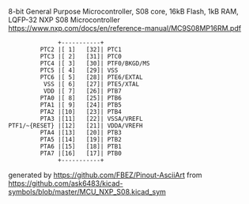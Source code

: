 8-bit General Purpose Microcontroller, S08 core, 16kB Flash, 1kB RAM, LQFP-32
NXP S08 Microcontroller
https://www.nxp.com/docs/en/reference-manual/MC9S08MP16RM.pdf


	              +-----------+
	         PTC2 |[ 1]   [32]| PTC1
	         PTC3 |[ 2]   [31]| PTC0
	         PTC4 |[ 3]   [30]| PTF0/BKGD/MS
	         PTC5 |[ 4]   [29]| VSS
	         PTC6 |[ 5]   [28]| PTE6/EXTAL
	          VSS |[ 6]   [27]| PTE5/XTAL
	          VDD |[ 7]   [26]| PTB7
	         PTA0 |[ 8]   [25]| PTB6
	         PTA1 |[ 9]   [24]| PTB5
	         PTA2 |[10]   [23]| PTB4
	         PTA3 |[11]   [22]| VSSA/VREFL
	PTF1/~{RESET} |[12]   [21]| VDDA/VREFH
	         PTA4 |[13]   [20]| PTB3
	         PTA5 |[14]   [19]| PTB2
	         PTA6 |[15]   [18]| PTB1
	         PTA7 |[16]   [17]| PTB0
	              +-----------+


generated by https://github.com/FBEZ/Pinout-AsciiArt from https://github.com/ask6483/kicad-symbols/blob/master/MCU_NXP_S08.kicad_sym